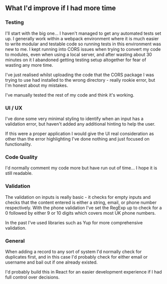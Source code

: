 ## What I'd improve if I had more time

### Testing

I'll start with the big one... I haven't managed to get any automated tests set up. I generally work within a webpack environment where it is much easier to write modular and testable code so running tests in this environment was new to me. I kept running into CORS issues when trying to convert my code to modules, even when using a local server, and after wasting about 30 minutes on it I abandoned getting testing setup altogether for fear of wasting any more time. 

I've just realised whilst uploading the code that the CORS package I was trying to use had installed to the wrong directory - really rookie error, but I'm honest about my mistakes.

I've manually tested the rest of my code and think it's working.

### UI / UX

I've done some very minimal styling to identify when an input has a validation error, but haven't added any additional hinting to help the user.

If this were a proper application I would give the UI real consideration as other than the error highlighting I've done nothing and just focused on functionality. 

### Code Quality

I'd normally comment my code more but have run out of time... I hope it is still readable.

### Validation

The validation on inputs is really basic - it checks for empty inputs and checks that the content entered is either a string, email, or phone number respectively. With the phone validation I've set the RegExp up to check for a 0 followed by either 9 or 10 digits which covers most UK phone numbers.

In the past I've used libraries such as Yup for more comprehensive validation.

### General

When adding a record to any sort of system I'd normally check for duplicates first, and in this case I'd probably check for either email or username and bail out if one already existed.

I'd probably build this in React for an easier development experience if I had full control over decisions.